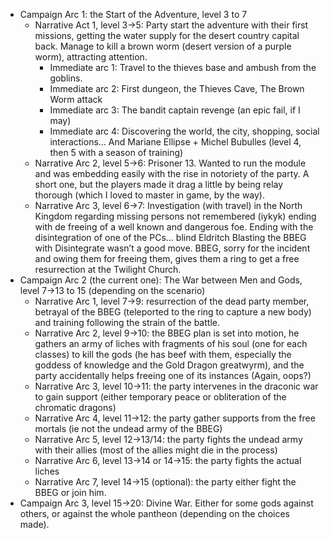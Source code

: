 - Campaign Arc 1: the Start of the Adventure, level 3 to 7
	- Narrative Act 1, level 3->5: Party start the adventure with their first missions, getting the water supply for the desert country capital back. Manage to kill a brown worm (desert version of a purple worm), attracting attention.
		- Immediate arc 1: Travel to the thieves base and ambush from the goblins.
		- Immediate arc 2: First dungeon, the Thieves Cave, The Brown Worm attack
		- Immediate arc 3: The bandit captain revenge (an epic fail, if I may)
		- Immediate arc 4: Discovering the world, the city, shopping, social interactions… And Mariane Ellipse + Michel Bubulles (level 4, then 5 with a season of training)
	- Narrative Arc 2, level 5->6: Prisoner 13. Wanted to run the module and was embedding easily with the rise in notoriety of the party. A short one, but the players made it drag a little by being relay thorough (which I loved to master in game, by the way).
	- Narrative Arc 3, level 6->7: Investigation (with travel) in the North Kingdom regarding missing persons not remembered (iykyk) ending with de freeing of a well known and dangerous foe. Ending with the disintegration of one of the PCs… blind Eldritch Blasting the BBEG with Disintegrate wasn’t a good move. BBEG, sorry for the incident and owing them for freeing them, gives them a ring to get a free resurrection at the Twilight Church.
- Campaign Arc 2 (the current one): The War between Men and Gods, level 7->13 to 15 (depending on the scenario)
	- Narrative Arc 1, level 7->9: resurrection of the dead party member, betrayal of the BBEG (teleported to the ring to capture a new body) and training following the strain of the battle.
	- Narrative Arc 2, level 9->10: the BBEG plan is set into motion, he gathers an army of liches with fragments of his soul (one for each classes) to kill the gods (he has beef with them, especially the goddess of knowledge and the Gold Dragon greatwyrm), and the party accidentally helps freeing one of its instances (Again, oops?)
	- Narrative Arc 3, level 10->11: the party intervenes in the draconic war to gain support (either temporary peace or obliteration of the chromatic dragons)
	- Narrative Arc 4, level 11->12: the party gather supports from the free mortals (ie not the undead army of the BBEG)
	- Narrative Arc 5, level 12->13/14: the party fights the undead army with their allies (most of the allies might die in the process)
	- Narrative Arc 6, level 13->14 or 14->15: the party fights the actual liches
	- Narrative Arc 7, level 14->15 (optional): the party either fight the BBEG or join him.
- Campaign Arc 3, level 15->20: Divine War. Either for some gods against others, or against the whole pantheon (depending on the choices made).